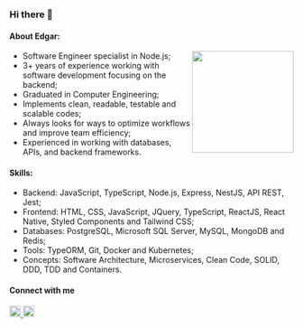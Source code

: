 ### Hi there 👋
#### About Edgar:

<img align="right" height="180em" src="https://github-readme-stats.vercel.app/api/top-langs/?username=edjust&layout=compact&langs_count=7&theme=dracula"/>

- Software Engineer specialist in Node.js;
- 3+ years of experience working with software development focusing on the backend;
- Graduated in Computer Engineering;
- Implements clean, readable, testable and scalable codes;
- Always looks for ways to optimize workflows and improve team efficiency;
- Experienced in working with databases, APIs, and backend frameworks.

#### Skills:

- Backend: JavaScript, TypeScript, Node.js, Express, NestJS, API REST, Jest;
- Frontend: HTML, CSS, JavaScript, JQuery, TypeScript, ReactJS, React Native, Styled Components and Tailwind CSS;
- Databases: PostgreSQL, Microsoft SQL Server, MySQL, MongoDB and Redis;
- Tools: TypeORM, Git, Docker and Kubernetes;
- Concepts: Software Architecture, Microservices, Clean Code, SOLID, DDD, TDD and Containers.

#### Connect with me

<a href="https://linkedin.com/in/edgarjustavino" rel="noopener noreferrer">
  <img src="https://img.shields.io/badge/LinkedIn-blue?style=flat-square&logo=Linkedin&logoColor=white"
    alt="Edgar's LinkedIn"
    height="20">
</a>
<a href="https://instagram.com/panamaakaedgar" rel="noopener noreferrer">
  <img src="https://img.shields.io/badge/Instagram-e4405f?style=for-the-badge&logo=instagram&logoColor=white"
    alt="Edgar's Instagram"
    height="20">
</a>
